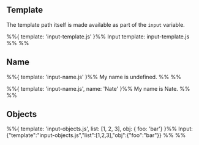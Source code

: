 ## Template

The template path itself is made available as part of the `input` variable.

%%{ template: 'input-template.js' }%%
Input template: input-template.js
%% %%

## Name

%%{ template: 'input-name.js' }%%
My name is undefined.
%% %%

%%{ template: 'input-name.js', name: 'Nate' }%%
My name is Nate.
%% %%

## Objects

%%{ template: 'input-objects.js', list: [1, 2, 3], obj: { foo: 'bar'} }%%
Input: {"template":"input-objects.js","list":[1,2,3],"obj":{"foo":"bar"}}
%% %%
